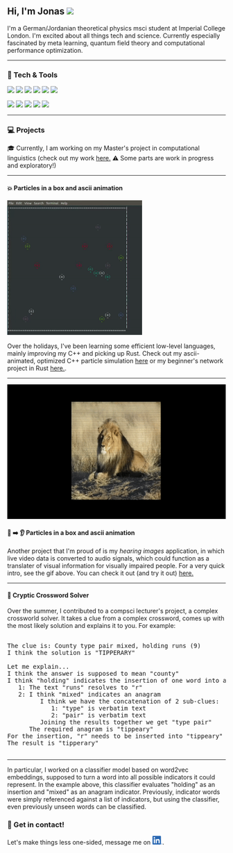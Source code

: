## Hi, I'm Jonas <img src="https://raw.githubusercontent.com/MartinHeinz/MartinHeinz/master/wave.gif" width="30px">

I'm a German/Jordanian theoretical physics msci student at Imperial College London. I'm excited about all things tech and science. Currently especially fascinated by meta learning, quantum field theory and computational performance optimization.

---

### :wrench: Tech & Tools

![](https://img.shields.io/badge/lang-python-x?style=flat&logo=python&logoColor=white&color=brightgreen)
![](https://img.shields.io/badge/lang-C++-x?style=flat&logo=c%2B%2B&logoColor=white&color=brightgreen)
![](https://img.shields.io/badge/lang-Java-x?style=flat&logo=java&logoColor=white&color=brightgreen)
![](https://img.shields.io/badge/lang-Rust-x?style=flat&logo=rust&logoColor=white&color=brightgreen)
![](https://img.shields.io/badge/lang-Javascript%20(React)-x?style=flat&logo=javascript&logoColor=white&color=brightgreen)
![](https://img.shields.io/badge/lang-Haskell-x?style=flat&logo=haskell&logoColor=white&color=brightgreen)

![](https://img.shields.io/badge/Library-Tensorflow%20(Keras)-x?style=flat&logo=tensorflow&logoColor=white&color=2bbc8a)
![](https://img.shields.io/badge/Library-PyTorch-x?style=flat&logo=pytorch&logoColor=white&color=2bbc8a)
![](https://img.shields.io/badge/OS-Linux-x?style=flat&logo=linux&logoColor=white&color=2bbc8a)
![](https://img.shields.io/badge/Editor-Atom-x?style=flat&logo=atom&logoColor=white&color=2bbc8a)
![](https://img.shields.io/badge/Tools-git-x?style=flat&logo=git&logoColor=white&color=2bbc8a)

---

### :computer: Projects

:mortar_board: Currently, I am working on my Master's project in computational linguistics (check out my work [here.](https://github.com/jonas-scholz123/msci-project) :warning: Some parts are work in progress and exploratory!)

---

#### :collision: Particles in a box and ascii animation
<img src="https://github.com/jonas-scholz123/particle-simulation/blob/master/particles.gif" alt="Particle Animation" height="310">

 Over the holidays, I've been learning some efficient low-level languages, mainly improving my C++ and picking up Rust. Check out my ascii-animated, optimized C++ particle simulation [here](https://github.com/jonas-scholz123/particle-simulation) or my beginner's network project in Rust [here.](https://github.com/jonas-scholz123/networks_project_rust).

---

<img src="https://github.com/jonas-scholz123/jonas-scholz123/blob/main/hilbert.gif" alt="Audible vision" height="310"> 

#### :eyes: :arrow_right: :ear: Particles in a box and ascii animation
Another project that I'm proud of is my *hearing images* application, in which live video data is converted to audio signals, which could function as a translater of visual information for visually impaired people. For a very quick intro, see the gif above. You can check it out (and try it out) [here.](https://github.com/jonas-scholz123/hearing-images)

---

#### 🧩 Cryptic Crossword Solver

Over the summer, I contributed to a compsci lecturer's project, a complex crossworld solver. It takes a clue from a complex crossword, comes up with the most likely solution and explains it to you. For example:

<pre>

The clue is: County type pair mixed, holding runs (9)
I think the solution is "TIPPERARY"

Let me explain...
I think the answer is supposed to mean "county"
I think "holding" indicates the insertion of one word into another      ◀ <strong> helped with this</strong> 
   1: The text "runs" resolves to "r"
   2: I think "mixed" indicates an anagram                              ◀ <strong> helped with this</strong> 
         I think we have the concatenation of 2 sub-clues:
            1: "type" is verbatim text
            2: "pair" is verbatim text
         Joining the results together we get "type pair"
      The required anagram is "tippeary"
For the insertion, "r" needs to be inserted into "tippeary"
The result is "tipperary"

</pre>

---

In particular, I worked on a classifier model based on word2vec embeddings, supposed to turn a word into all possible indicators it could represent. In the example above, this classifier evaluates "holding" as an insertion and "mixed" as an anagram indicator. Previously, indicator words were simply referenced against a list of indicators, but using the classifier, even previously unseen words can be classified.


### :handshake: Get in contact!

Let's make things less one-sided, message me on [<img src="LI-In-Bug.png" height="20">](https://www.linkedin.com/in/jonas-scholz-4a39b6153/).
